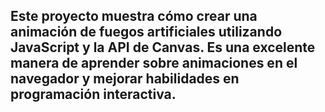## Este proyecto muestra cómo crear una animación de fuegos artificiales utilizando JavaScript y la API de Canvas. Es una excelente manera de aprender sobre animaciones en el navegador y mejorar habilidades en programación interactiva.